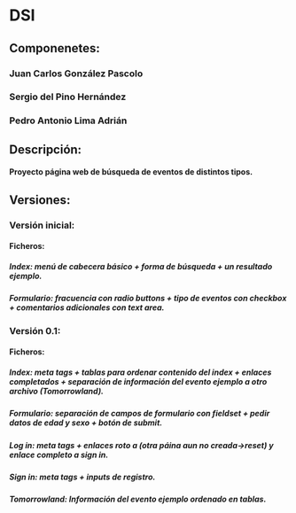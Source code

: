 # DSI

## Componenetes:
### Juan Carlos González Pascolo
### Sergio del Pino Hernández
### Pedro Antonio Lima Adrián

## Descripción:
#### Proyecto página web de búsqueda de eventos de distintos tipos.

## Versiones:

### Versión inicial:

#### Ficheros:
##### Index: menú de cabecera básico + forma de búsqueda + un resultado ejemplo.
##### Formulario: fracuencia con radio buttons + tipo de eventos con checkbox + comentarios adicionales con text area.

### Versión 0.1:

#### Ficheros:
##### Index: meta tags + tablas para ordenar contenido del index + enlaces completados + separación de información del evento ejemplo a otro archivo (Tomorrowland).
##### Formulario: separación de campos de formulario con fieldset + pedir datos de edad y sexo + botón de submit.
##### Log in: meta tags + enlaces roto a (otra páina aun no creada->reset) y enlace completo a sign in.
##### Sign in: meta tags + inputs de registro.
##### Tomorrowland: Información del evento ejemplo ordenado en tablas.

